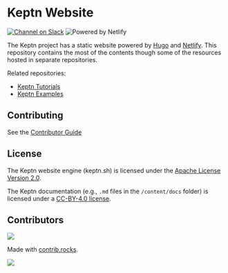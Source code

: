 # Keptn Website

[![Channel on Slack](https://img.shields.io/badge/Slack-%23keptn--website-green)](https://keptn.sh/community/#slack)
![Powered by Netlify](https://img.shields.io/netlify/5b8b8c0a-121b-4216-bf17-eec11b2f2391)

The Keptn project has a static website powered by [Hugo](https://gohugo.io/) and [Netlify](https://www.netlify.com/).
This repository contains the most of the contents though some of the resources hosted in separate repositories.

Related repositories:

* [Keptn Tutorials](https://github.com/keptn/tutorials)
* [Keptn Examples](https://github.com/keptn/examples)

## Contributing

See the [Contributor Guide](./CONTRIBUTING.md)

## License

The Keptn website engine (keptn.sh) is licensed under the [Apache License Version 2.0](./LICENSE).

The Keptn documentation (e.g., `.md` files in the `/content/docs` folder) is licensed under a [CC-BY-4.0 license](./LICENSE-docs).

## Contributors

<a href="https://github.com/keptn/keptn.github.io/graphs/contributors">
  <img src="https://contrib.rocks/image?repo=keptn/keptn.github.io" />
</a>

Made with [contrib.rocks](https://contrib.rocks).

<!-- markdownlint-disable -->
<img referrerpolicy="no-referrer-when-downgrade" src="https://static.scarf.sh/a.png?x-pxid=b291d3b7-c6c9-4158-a037-9b31a0200f81" />
<!-- markdownlint-enable -->

